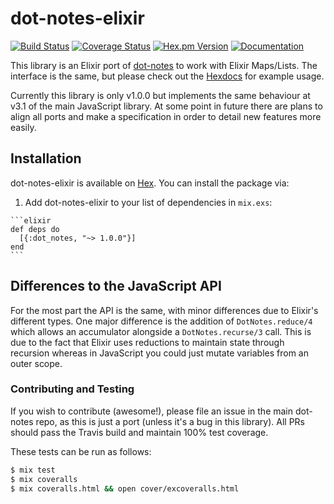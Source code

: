 # dot-notes-elixir
[![Build Status](https://img.shields.io/travis/zackehh/dot-notes-elixir.svg)](https://travis-ci.org/zackehh/dot-notes-elixir) [![Coverage Status](https://img.shields.io/coveralls/zackehh/dot-notes-elixir.svg)](https://coveralls.io/github/zackehh/dot-notes-elixir) [![Hex.pm Version](https://img.shields.io/hexpm/v/dot_notes.svg)](https://hex.pm/packages/dot_notes) [![Documentation](https://img.shields.io/badge/docs-latest-yellowgreen.svg)](https://hexdocs.pm/dot_notes/)

This library is an Elixir port of [dot-notes](http://github.com/zackehh/dot-notes-js) to work with Elixir Maps/Lists. The interface is the same, but please check out the [Hexdocs](https://hexdocs.pm/dot_notes/) for example usage.

Currently this library is only v1.0.0 but implements the same behaviour at v3.1 of the main JavaScript library. At some point in future there are plans to align all ports and make a specification in order to detail new features more easily.

## Installation

dot-notes-elixir is available on [Hex](https://hex.pm/). You can install the package via:

  1. Add dot-notes-elixir to your list of dependencies in `mix.exs`:

    ```elixir
    def deps do
      [{:dot_notes, "~> 1.0.0"}]
    end
    ```

## Differences to the JavaScript API

For the most part the API is the same, with minor differences due to Elixir's different types. One major difference is the addition of `DotNotes.reduce/4` which allows an accumulator alongside a `DotNotes.recurse/3` call. This is due to the fact that Elixir uses reductions to maintain state through recursion whereas in JavaScript you could just mutate variables from an outer scope.

### Contributing and Testing

If you wish to contribute (awesome!), please file an issue in the main dot-notes repo, as this is just a port (unless it's a bug in this library). All PRs should pass the Travis build and maintain 100% test coverage.

These tests can be run as follows:

```bash
$ mix test
$ mix coveralls
$ mix coveralls.html && open cover/excoveralls.html
```
